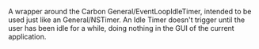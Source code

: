 A wrapper around the Carbon General/EventLoopIdleTimer, intended to be used just like an General/NSTimer. An Idle Timer doesn't trigger until the user has been idle for a while, doing nothing in the GUI of the current application.